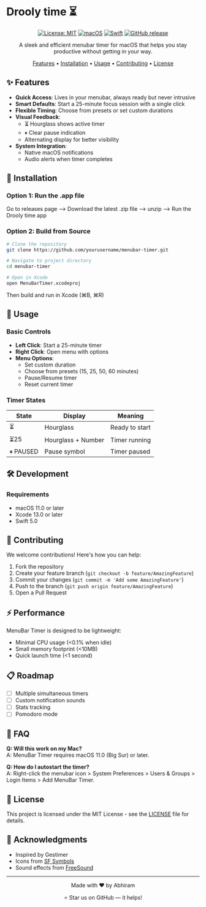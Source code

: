 # Drooly time ⏳

<div align="center">

[![License: MIT](https://img.shields.io/badge/License-MIT-yellow.svg)](https://opensource.org/licenses/MIT)
[![macOS](https://img.shields.io/badge/macOS-11.0+-blue.svg)](https://www.apple.com/macos/)
[![Swift](https://img.shields.io/badge/Swift-5.0-orange.svg)](https://swift.org)
[![GitHub release](https://img.shields.io/github/v/release/twilighty-abhi/drooly-time)](https://github.com/twilighty-abhi/drooly-timev/releases)

A sleek and efficient menubar timer for macOS that helps you stay productive without getting in your way.

[Features](#features) • [Installation](#installation) • [Usage](#usage) • [Contributing](#contributing) • [License](#license)



</div>

## ✨ Features

- **Quick Access**: Lives in your menubar, always ready but never intrusive
- **Smart Defaults**: Start a 25-minute focus session with a single click
- **Flexible Timing**: Choose from presets or set custom durations
- **Visual Feedback**: 
  - ⏳ Hourglass shows active timer
  - ⏸ Clear pause indication
  - Alternating display for better visibility
- **System Integration**:
  - Native macOS notifications
  - Audio alerts when timer completes

## 🚀 Installation


### Option 1: Run the .app file
Go to releases page --> Download the latest .zip file --> unzip --> Run the Drooly time app
### Option 2: Build from Source
```bash
# Clone the repository
git clone https://github.com/yourusername/menubar-timer.git

# Navigate to project directory
cd menubar-timer

# Open in Xcode
open MenuBarTimer.xcodeproj
```

Then build and run in Xcode (⌘B, ⌘R)



## 💫 Usage

### Basic Controls
- **Left Click**: Start a 25-minute timer
- **Right Click**: Open menu with options
- **Menu Options**:
  - Set custom duration
  - Choose from presets (15, 25, 50, 60 minutes)
  - Pause/Resume timer
  - Reset current timer

### Timer States
| State | Display | Meaning |
|-------|---------|---------|
| ⏳ | Hourglass | Ready to start |
| ⏳25 | Hourglass + Number | Timer running |
| ⏸ PAUSED | Pause symbol | Timer paused |


## 🛠 Development

### Requirements
- macOS 11.0 or later
- Xcode 13.0 or later
- Swift 5.0



## 🤝 Contributing

We welcome contributions! Here's how you can help:

1. Fork the repository
2. Create your feature branch (`git checkout -b feature/AmazingFeature`)
3. Commit your changes (`git commit -m 'Add some AmazingFeature'`)
4. Push to the branch (`git push origin feature/AmazingFeature`)
5. Open a Pull Request




## ⚡️ Performance

MenuBar Timer is designed to be lightweight:
- Minimal CPU usage (<0.1% when idle)
- Small memory footprint (<10MB)
- Quick launch time (<1 second)

## 📋 Roadmap

- [ ] Multiple simultaneous timers
- [ ] Custom notification sounds
- [ ] Stats tracking
- [ ] Pomodoro mode

## 🙋 FAQ

**Q: Will this work on my Mac?**  
A: MenuBar Timer requires macOS 11.0 (Big Sur) or later.

**Q: How do I autostart the timer?**  
A: Right-click the menubar icon > System Preferences > Users & Groups > Login Items > Add MenuBar Timer.

## 📝 License

This project is licensed under the MIT License - see the [LICENSE](LICENSE) file for details.

## 🙌 Acknowledgments

- Inspired by Gestimer
- Icons from [SF Symbols](https://developer.apple.com/sf-symbols/)
- Sound effects from [FreeSound](https://freesound.org/)

---

<div align="center">
Made with ❤️ by Abhiram

⭐️ Star us on GitHub — it helps!
</div>
